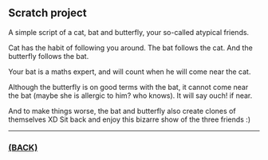 ## Scratch project

A simple script of a cat, bat and butterfly, your so-called atypical friends.

Cat has the habit of following you around. The bat follows the cat. And the butterfly follows the bat.

Your bat is a maths expert, and will count when he will come near the cat.

Although the butterfly is on good terms with the bat, it cannot come near the bat (maybe she is allergic to him? who knows). It will say ouch! if near.

And to make things worse, the bat and butterfly also create clones of themselves XD
Sit back and enjoy this bizarre show of the three friends :)

---

### [(BACK)](https://github.com/theamankumarsingh/amfoss-tasks/tree/main/task-10)
